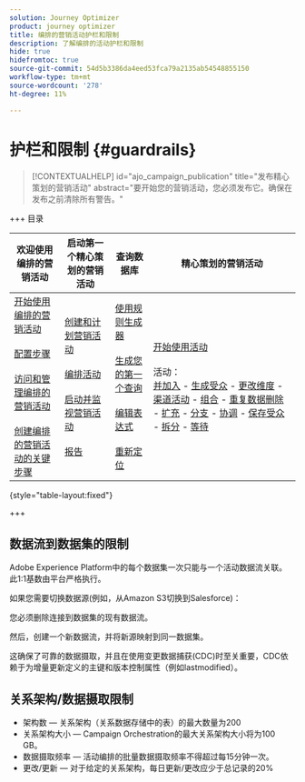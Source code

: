```yaml
---
solution: Journey Optimizer
product: journey optimizer
title: 编排的营销活动护栏和限制
description: 了解编排的活动护栏和限制
hide: true
hidefromtoc: true
source-git-commit: 54d5b3386da4eed53fca79a2135ab54548855150
workflow-type: tm+mt
source-wordcount: '278'
ht-degree: 11%

---
```


# 护栏和限制 {#guardrails}

>[!CONTEXTUALHELP]
>id="ajo_campaign_publication"
>title="发布精心策划的营销活动"
>abstract="要开始您的营销活动，您必须发布它。确保在发布之前清除所有警告。"

+++ 目录

| 欢迎使用编排的营销活动 | 启动第一个精心策划的营销活动 | 查询数据库 | 精心策划的营销活动 |
|---|---|---|---|
| [开始使用编排的营销活动](gs-orchestrated-campaigns.md)<br/><br/>[配置步骤](configuration-steps.md)<br/><br/>[访问和管理编排的营销活动](access-manage-orchestrated-campaigns.md)<br/><br/>[创建编排的营销活动的关键步骤](gs-campaign-creation.md) | [创建和计划营销活动](create-orchestrated-campaign.md)<br/><br/>[编排活动](orchestrate-activities.md)<br/><br/>[启动并监视营销活动](start-monitor-campaigns.md)<br/><br/>[报告](reporting-campaigns.md) | [使用规则生成器](orchestrated-rule-builder.md)<br/><br/>[生成您的第一个查询](build-query.md)<br/><br/>[编辑表达式](edit-expressions.md)<br/><br/>[重新定位](retarget.md) | [开始使用活动](activities/about-activities.md)<br/><br/>活动：<br/>[并加入](activities/and-join.md) - [生成受众](activities/build-audience.md) - [更改维度](activities/change-dimension.md) - [渠道活动](activities/channels.md) - [组合](activities/combine.md) - [重复数据删除](activities/deduplication.md) - [扩充](activities/enrichment.md) - [分支](activities/fork.md) - [协调](activities/reconciliation.md) - [保存受众](activities/save-audience.md) - [拆分](activities/split.md) - [等待](activities/wait.md) |

{style="table-layout:fixed"}

+++

## 数据流到数据集的限制

Adobe Experience Platform中的每个数据集一次只能与一个活动数据流关联。 此1:1基数由平台严格执行。

如果您需要切换数据源(例如，从Amazon S3切换到Salesforce)：

您必须删除连接到数据集的现有数据流。

然后，创建一个新数据流，并将新源映射到同一数据集。

这确保了可靠的数据摄取，并且在使用变更数据捕获(CDC)时至关重要，CDC依赖于为增量更新定义的主键和版本控制属性（例如lastmodified）。


## 关系架构/数据摄取限制

* 架构数 — 关系架构（关系数据存储中的表）的最大数量为200
* 关系架构大小 — Campaign Orchestration的最大关系架构大小将为100 GB。
* 数据摄取频率 — 活动编排的批量数据摄取频率不得超过每15分钟一次。
* 更改/更新 — 对于给定的关系架构，每日更新/更改应少于总记录的20%